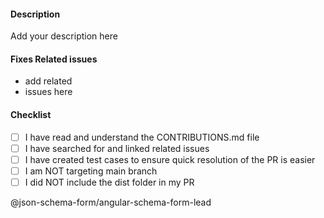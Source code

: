 ####  Description

Add your description here

####  Fixes Related issues
- add related
- issues here

####  Checklist
- [ ] I have read and understand the CONTRIBUTIONS.md file
- [ ] I have searched for and linked related issues
- [ ] I have created test cases to ensure quick resolution of the PR is easier
- [ ] I am NOT targeting main branch
- [ ] I did NOT include the dist folder in my PR

@json-schema-form/angular-schema-form-lead
